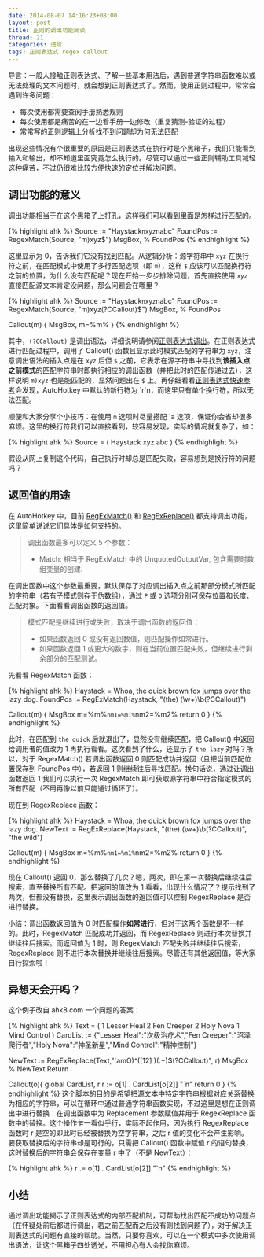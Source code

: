 ```yaml
---
date: 2014-08-07 14:16:23+08:00
layout: post
title: 正则的调出功能简谈
thread: 21
categories: 进阶
tags: 正则表达式 regex callout
---
```

导言：一般人接触正则表达式、了解一些基本用法后，遇到普通字符串函数难以或无法处理的文本问题时，就会想到正则表达式了。然而，使用正则过程中，常常会遇到许多问题：

* 每次使用都需要查阅手册熟悉规则
* 每次使用都是痛苦的在一边看手册一边修改（重复猜测-验证的过程）
* 常常写的正则逻辑上分析找不到问题却为何无法匹配

出现这些情况有个很重要的原因是正则表达式在执行时是个黑箱子，我们只能看到输入和输出，却不知道里面究竟怎么执行的。尽管可以通过一些正则辅助工具减轻这种痛苦，不过仍很难比较方便快速的定位并解决问题。

## 调出功能的意义
调出功能相当于在这个黑箱子上打孔，这样我们可以看到里面是怎样进行匹配的。

{% highlight ahk %}
Source := "Haystack`nxyz`nabc"
FoundPos := RegexMatch(Source, "m)xyz$")
MsgBox, % FoundPos
{% endhighlight %}

这里显示为 0，告诉我们它没有找到匹配。从逻辑分析：源字符串中 `xyz` 在换行符之前，在匹配模式中使用了多行匹配选项（即 `m`），这样 `$` 应该可以匹配换行符之前的位置，为什么没有匹配呢？现在开始一步步排除问题，首先直接使用 `xyz` 直接匹配源文本肯定没问题，那么问题会在哪里？

{% highlight ahk %}
Source := "Haystack`nxyz`nabc"
FoundPos := RegexMatch(Source, "m)xyz(?CCallout)$")
MsgBox, % FoundPos

Callout(m) {
  MsgBox, m=%m%
}
{% endhighlight %}

其中，`(?CCallout)` 是调出语法，详细说明请参阅[正则表达式调出](http://ahkcn.github.io/docs/misc/RegExCallout.htm)。在正则表达式进行匹配过程中，调用了 Callout() 函数且显示此时模式匹配的字符串为 `xyz`，注意调出语法的插入点是在 `xyz` 后但 `$` 之前，它表示在源字符串中寻找到**该插入点之前模式**的匹配字符串时即执行相应的调出函数（并把此时的匹配传递过去），这样说明 `m)xyz` 也是能匹配的，显然问题出在 `$` 上。再仔细看看[正则表达式快速参考](http://ahkcn.github.io/docs/misc/RegEx-QuickRef.htm)会发现，AutoHotkey 中默认的新行符为 \`r\`n，而这里只有单个换行符，所以无法匹配。

顺便和大家分享个小技巧：在使用 `m` 选项时尽量搭配 \`a 选项，保证你会省却很多麻烦。这里的换行符我们可以直接看到，较容易发现，实际的情况就复杂了，如：

{% highlight ahk %}
Source =
(
Haystack
xyz
abc
)
{% endhighlight %}

假设从网上复制这个代码，自己执行时却总是匹配失败，容易想到是换行符的问题吗？

## 返回值的用途
在 AutoHotkey 中，目前 [RegExMatch()](http://ahkcn.github.io/docs/commands/RegExMatch.htm) 和 [RegExReplace()](http://ahkcn.github.io/docs/commands/RegExReplace.htm) 都支持调出功能，这里简单说说它们具体是如何支持的。

> 调出函数最多可以定义 5 个参数：   
>
> * Match: 相当于 RegExMatch 中的 UnquotedOutputVar, 包含需要时数组变量的创建.

在调出函数中这个参数最重要，默认保存了对应调出插入点之前那部分模式所匹配的字符串（若有子模式则存于伪数组），通过 `P` 或 `O` 选项分别可保存位置和长度、匹配对象。下面看看调出函数的返回值。

> 模式匹配是继续进行或失败，取决于调出函数的返回值：
>
> * 如果函数返回 0 或没有返回数值，则匹配操作如常进行。
> * 如果函数返回 1 或更大的数字，则在当前位置匹配失败，但继续进行剩余部分的匹配测试。

先看看 RegexMatch 函数：

{% highlight ahk %}
Haystack = Whoa, the quick brown fox jumps over the lazy dog.
FoundPos := RegExMatch(Haystack, "(the) (\w+)\b(?CCallout)")

Callout(m) {
    MsgBox m=%m%`nm1=%m1%`nm2=%m2%
    return 0
}
{% endhighlight %}

此时，在匹配到 `the quick` 后就退出了，显然没有继续匹配，把 Callout() 中返回给调用者的值改为 1 再执行看看。这次看到了什么，还显示了 `the lazy` 对吗？所以，对于 RegexMatch() 若调出函数返回 0 则匹配成功并返回（且把当前匹配位置保存到 FoundPos 中），若返回 1 则继续往后寻找匹配。换句话说，通过让调出函数返回 1 我们可以执行一次 RegexMatch 即可获取源字符串中符合指定模式的所有匹配（不用再像以前只能通过循环了）。

现在到 RegexReplace 函数：

{% highlight ahk %}
Haystack = Whoa, the quick brown fox jumps over the lazy dog.
NewText := RegExReplace(Haystack, "(the) (\w+)\b(?CCallout)", "the wild")

Callout(m) {
    MsgBox m=%m%`nm1=%m1%`nm2=%m2%
    return 0
}
{% endhighlight %}

现在 Callout() 返回 0，那么替换了几次？嗯，两次，即在第一次替换后继续往后搜索，直至替换所有匹配。把返回的值改为 1 看看，出现什么情况了？提示找到了两次，但都没有替换，这里表示调出函数的返回值可以控制 RegexReplace 是否进行替换。

小结：调出函数返回值为 0 时匹配操作**如常进行**，但对于这两个函数是不一样的。此时，RegexMatch 匹配成功并返回，而 RegexReplace 则进行本次替换并继续往后搜索。而返回值为 1 时，则 RegexMatch 匹配失败并继续往后搜索，RegexReplace 则不进行本次替换并继续往后搜索。尽管还有其他返回值，等大家自行探索啦！

## 异想天会开吗？

这个例子改自 ahk8.com 一个问题的答案：

{% highlight ahk %}
Text =
(
1 Lesser Heal
2 Fen Creeper
2 Holy Nova
1 Mind Control
)
CardList := {"Lesser Heal":"次级治疗术","Fen Creeper":"沼泽爬行者","Holy Nova":"神圣新星","Mind Control":"精神控制"}

NewText := RegExReplace(Text,"`amO)^([12] )(.+)$(?CCallout)", r)
MsgBox % NewText
Return

Callout(o){
	global CardList, r
  r := o[1] . CardList[o[2]] "`n"
  return 0
}
{% endhighlight %}
这个脚本的目的是希望把源文本中特定字符串根据对应关系替换为相应的字符串，可以在循环中通过普通字符串函数实现，不过这里是想在正则调出中进行替换：在调出函数中为 Replacement 参数赋值并用于 RegexReplace 函数中的替换。这个操作乍一看似乎行，实际不起作用，因为执行 RegexReplace 函数时 r 是空的即此时已经被替换为空字符串，之后 r 值的变化不会产生影响。
要获取替换后的字符串却是可行的，只需把 Callout() 函数中赋值 r 的语句替换，这时替换后的字符串会保存在变量 r 中了（不是 NewText）：

{% highlight ahk %}
r .= o[1] . CardList[o[2]] "`n"
{% endhighlight %}

## 小结
通过调出功能揭示了正则表达式的内部匹配机制，可帮助找出匹配不成功的问题点（在怀疑处前后都进行调出，若之前匹配而之后没有则找到问题了），对于解决正则表达式的问题有直接的帮助。当然，只要你喜欢，可以在一个模式中多次使用调出语法，让这个黑箱子四处透光，不用担心有人会找你麻烦。
